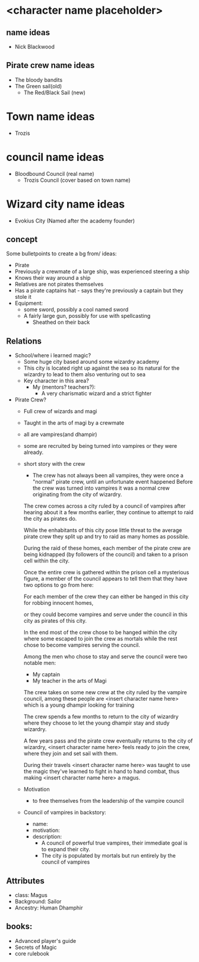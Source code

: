 # \<character name placeholder>

## name ideas
*   Nick Blackwood

## Pirate crew name ideas
*   The bloody bandits
*   The Green sail(old)
    *	The Red/Black Sail (new)

# Town name ideas
*   Trozis

# council name ideas
*   Bloodbound Council (real name)
    *   Trozis Council (cover based on town name)   

# Wizard city name ideas
*   Evokius City (Named after the academy founder)

## concept

Some bulletpoints to create a bg from/ ideas:
*   Pirate
*   Previously a crewmate of a large ship, was experienced steering a ship
*   Knows their way around a ship
*   Relatives are not pirates themselves
*   Has a pirate captains hat - says they're previously a captain but they stole it
*   Equipment:
    *   some sword, possibly a cool named sword
    *   A fairly large gun, possibly for use with spellcasting
        *   Sheathed on their back
## Relations
*  School/where i learned magic?
   *  Some huge city based around some wizardry academy
   *  This city is located right up against the sea so its natural for the wizardry to lead to them also venturing out to sea
   *  Key character in this area?
      *  My (mentors? teachers?):
         *  A very charismatic wizard and a strict fighter
*  Pirate Crew?
   *  Full crew of wizards and magi
   *  Taught in the arts of magi by a crewmate
   *  all are vampires(and dhampir)
   *  some are recruited by being turned into vampires or they were already.
   *  short story with the crew
	  *  The crew has not always been all vampires, they were once a "normal" pirate crew, until an unfortunate event happened
	  Before the crew was turned into vampires it was a normal crew originating from the city of wizardry.
	  
	  The crew comes across a city ruled by a council of vampires after hearing about it a few months earlier, they continue to attempt to raid the city as pirates do.
	  
	  While the enhabitants of this city pose little threat to the average pirate crew they split up and try to raid as many homes as possible.
	  
	  During the raid of these homes, each member of the pirate crew are being kidnapped (by followers of the council) and taken to a prison cell within the city.
	  
	  Once the entire crew is gathered within the prison cell a mysterious figure, a member of the council appears to tell them that they have two options to go from here:
	  
	  For each member of the crew they can either be hanged in this city for robbing innocent homes, 
	  
	  or they could become vampires and serve under the council in this city as pirates of this city.
	  
	  In the end most of the crew chose to be hanged within the city where some escaped to join the crew as mortals while the rest chose to become vampires serving the council.
	  
	  Among the men who chose to stay and serve the council were two notable men:
	  *   My captain
	  *   My teacher in the arts of Magi
	  
	  The crew takes on some new crew at the city ruled by the vampire council, among these people are \<insert character name here> which is a young dhampir looking for training
	  
	  The crew spends a few months to return to the city of wizardry where they choose to let the young dhampir stay and study wizardry.
	  
	  A few years pass and the pirate crew eventually returns to the city of wizardry, \<insert character name here> feels ready to join the crew, where they join and set sail with them.
	  
	  During their travels \<insert character name here> was taught to use the magic they've learned to fight in hand to hand combat, thus making \<insert character name here> a magus.
   *  Motivation
      *   to free themselves from the leadership of the vampire council
   *  Council of vampires in backstory:
      *  name: 
	  *  motivation:
	  *  description:
	     *  A council of powerful true vampires, their immediate goal is to expand their city.
		 *  The city is populated by mortals but run entirely by the council of vampires
## Attributes
*   class:      Magus
*   Background: Sailor
*   Ancestry:   Human Dhamphir

## books:
*   Advanced player's guide
*   Secrets of Magic
*   core rulebook
